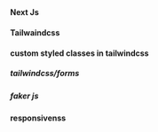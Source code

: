 ##

###

#### Next Js

#### Tailwaindcss

#### custom styled classes in tailwindcss

##### tailwindcss/forms

##### faker js

#### responsivenss
